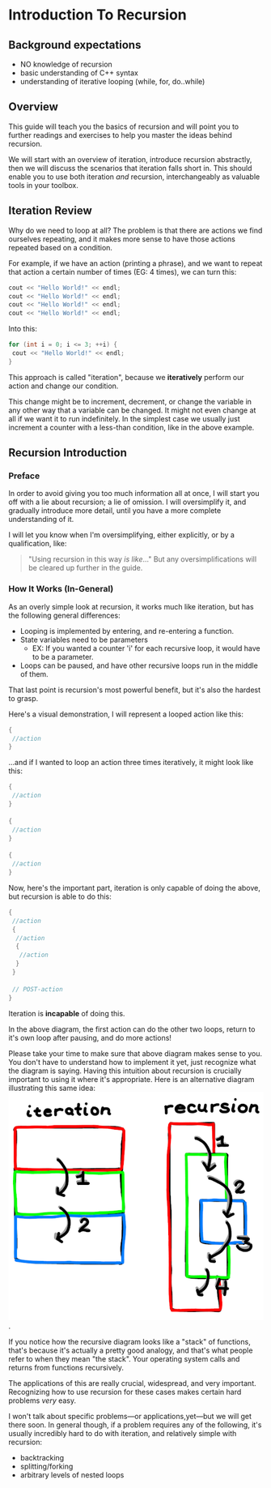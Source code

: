 # Introduction To Recursion

## Background expectations

* NO knowledge of recursion
* basic understanding of C++ syntax
* understanding of iterative looping (while, for, do..while)

## Overview

This guide will teach you the basics of recursion and will point you to further readings and exercises to help you master the ideas behind recursion.

We will start with an overview of iteration, introduce recursion abstractly, then we will discuss the scenarios that iteration falls short in. This should enable you to use both iteration *and* recursion, interchangeably as valuable tools in your toolbox.

## Iteration Review

Why do we need to loop at all? The problem is that there are actions we find ourselves repeating, and it makes more sense to have those actions repeated based on a condition.

For example, if we have an action (printing a phrase), and we want to repeat that action a certain number of times (EG: 4 times), we can turn this:

```c++
cout << "Hello World!" << endl;
cout << "Hello World!" << endl;
cout << "Hello World!" << endl;
cout << "Hello World!" << endl;
```

Into this:

```c++
for (int i = 0; i <= 3; ++i) {
 cout << "Hello World!" << endl;
}
```

This approach is called "iteration", because we **iteratively** perform our action and change our condition.

This change might be to increment, decrement, or change the variable in any other way that a variable can be changed. It might not even change at all if we want it to run indefinitely. In the simplest case we usually just increment a counter with a less-than condition, like in the above example.

## Recursion Introduction

### Preface

In order to avoid giving you too much information all at once, I will start you off with a lie about recursion; a lie of omission. I will oversimplify it, and gradually introduce more detail, until you have a more complete understanding of it.

I will let you know when I'm oversimplifying, either explicitly, or by a qualification, like:
> "Using recursion in this way *is like*..."
But any oversimplifications will be cleared up further in the guide.

### How It Works (In-General)

As an overly simple look at recursion, it works much like iteration, but has the following general differences:

* Looping is implemented by entering, and re-entering a function.
* State variables need to be parameters
  * EX: If you wanted a counter 'i' for each recursive loop, it would have to
    be a parameter.
* Loops can be paused, and have other recursive loops run in the middle of them.

That last point is recursion's most powerful benefit, but it's also the hardest to grasp.

Here's a visual demonstration, I will represent a looped action like this:

```c++
{
 //action
}
```

...and if I wanted to loop an action three times iteratively, it might look like
this:

```c++
{
 //action
}

{
 //action
}

{
 //action
}
```

Now, here's the important part, iteration is only capable of doing the above, but recursion is able to do this:

```c++
{
 //action
 {
  //action
  {
   //action
  }
 }

 // POST-action
}
```

Iteration is **incapable** of doing this.

In the above diagram, the first action can do the other two loops, return to it's own loop after pausing, and do more actions!

Please take your time to make sure that above diagram makes sense to you. You don't have to understand how to implement it yet, just recognize what the diagram is saying. Having this intuition about recursion is crucially important to using it where it's appropriate. Here is an alternative diagram illustrating this same idea:\
![recursion diagram](./.figures/recursion_diagram.png).

If you notice how the recursive diagram looks like a "stack" of functions, that's because it's actually a pretty good analogy, and that's what people refer to when they mean "the stack". Your operating system calls and returns from functions recursively.

The applications of this are really crucial, widespread, and very important. Recognizing how to use recursion for these cases makes certain hard problems *very* easy.

I won't talk about specific problems—or applications,yet—but we will get there soon. In general though, if a problem requires any of the following, it's usually incredibly hard to do with iteration, and relatively simple with recursion:

* backtracking
* splitting/forking
* arbitrary levels of nested loops
